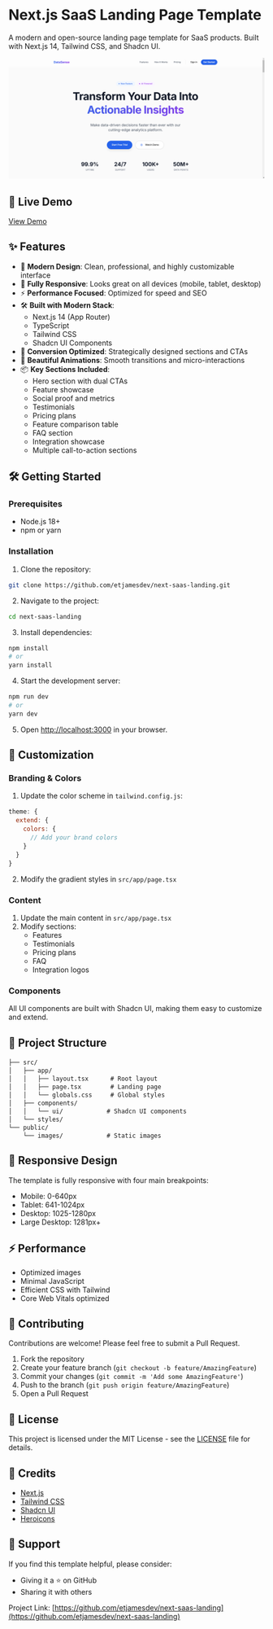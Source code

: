 # Next.js SaaS Landing Page Template

A modern and open-source landing page template for SaaS products. Built with Next.js 14, Tailwind CSS, and Shadcn UI.

![Modern SaaS Landing Page](preview.png)

## 🚀 Live Demo

[View Demo](https://next-saas-landing.ethanjames.dev)

## ✨ Features

- 🎨 **Modern Design**: Clean, professional, and highly customizable interface
- 📱 **Fully Responsive**: Looks great on all devices (mobile, tablet, desktop)
- ⚡ **Performance Focused**: Optimized for speed and SEO
- 🛠️ **Built with Modern Stack**:
  - Next.js 14 (App Router)
  - TypeScript
  - Tailwind CSS
  - Shadcn UI Components
- 🎯 **Conversion Optimized**: Strategically designed sections and CTAs
- 🎨 **Beautiful Animations**: Smooth transitions and micro-interactions
- 📦 **Key Sections Included**:
  - Hero section with dual CTAs
  - Feature showcase
  - Social proof and metrics
  - Testimonials
  - Pricing plans
  - Feature comparison table
  - FAQ section
  - Integration showcase
  - Multiple call-to-action sections

## 🛠️ Getting Started

### Prerequisites

- Node.js 18+ 
- npm or yarn

### Installation

1. Clone the repository:
```bash
git clone https://github.com/etjamesdev/next-saas-landing.git
```

2. Navigate to the project:
```bash
cd next-saas-landing
```

3. Install dependencies:
```bash
npm install
# or
yarn install
```

4. Start the development server:
```bash
npm run dev
# or
yarn dev
```

5. Open [http://localhost:3000](http://localhost:3000) in your browser.

## 🎨 Customization

### Branding & Colors

1. Update the color scheme in `tailwind.config.js`:
```js
theme: {
  extend: {
    colors: {
      // Add your brand colors
    }
  }
}
```

2. Modify the gradient styles in `src/app/page.tsx`

### Content

1. Update the main content in `src/app/page.tsx`
2. Modify sections:
   - Features
   - Testimonials
   - Pricing plans
   - FAQ
   - Integration logos

### Components

All UI components are built with Shadcn UI, making them easy to customize and extend.

## 📁 Project Structure

```
├── src/
│   ├── app/
│   │   ├── layout.tsx      # Root layout
│   │   ├── page.tsx        # Landing page
│   │   └── globals.css     # Global styles
│   ├── components/
│   │   └── ui/            # Shadcn UI components
│   └── styles/
└── public/
    └── images/            # Static images
```

## 📱 Responsive Design

The template is fully responsive with four main breakpoints:
- Mobile: 0-640px
- Tablet: 641-1024px
- Desktop: 1025-1280px
- Large Desktop: 1281px+

## ⚡ Performance

- Optimized images
- Minimal JavaScript
- Efficient CSS with Tailwind
- Core Web Vitals optimized

## 🤝 Contributing

Contributions are welcome! Please feel free to submit a Pull Request.

1. Fork the repository
2. Create your feature branch (`git checkout -b feature/AmazingFeature`)
3. Commit your changes (`git commit -m 'Add some AmazingFeature'`)
4. Push to the branch (`git push origin feature/AmazingFeature`)
5. Open a Pull Request

## 📝 License

This project is licensed under the MIT License - see the [LICENSE](LICENSE) file for details.

## 💫 Credits

- [Next.js](https://nextjs.org/)
- [Tailwind CSS](https://tailwindcss.com/)
- [Shadcn UI](https://ui.shadcn.com/)
- [Heroicons](https://heroicons.com/)

## 🌟 Support

If you find this template helpful, please consider:
- Giving it a ⭐️ on GitHub
- Sharing it with others


Project Link: [https://github.com/etjamesdev/next-saas-landing](https://github.com/etjamesdev/next-saas-landing)
